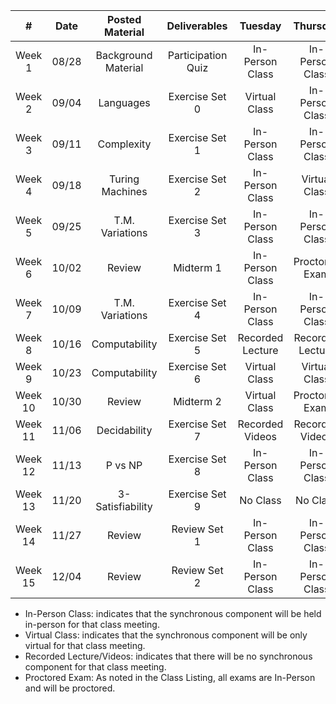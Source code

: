 |    #    | Date  | Posted Material     | Deliverables       | Tuesday          | Thursday         |
|:-------:|:-----:|:-------------------:|:------------------:|:----------------:|:----------------:|
| Week 1  | 08/28 | Background Material | Participation Quiz | In-Person Class  | In-Person Class  |
| Week 2  | 09/04 | Languages           | Exercise Set 0     | Virtual Class    | In-Person Class  |
| Week 3  | 09/11 | Complexity          | Exercise Set 1     | In-Person Class  | In-Person Class  |
| Week 4  | 09/18 | Turing Machines     | Exercise Set 2     | In-Person Class  | Virtual Class    |
| Week 5  | 09/25 | T.M. Variations     | Exercise Set 3     | In-Person Class  | In-Person Class  |
| Week 6  | 10/02 | Review              | Midterm 1          | In-Person Class  | Proctored Exam   |
| Week 7  | 10/09 | T.M. Variations     | Exercise Set 4     | In-Person Class  | In-Person Class  |
| Week 8  | 10/16 | Computability       | Exercise Set 5     | Recorded Lecture | Recorded Lecture |
| Week 9  | 10/23 | Computability       | Exercise Set 6     | Virtual Class    | Virtual Class    |
| Week 10 | 10/30 | Review              | Midterm 2          | Virtual Class    | Proctored Exam   |
| Week 11 | 11/06 | Decidability        | Exercise Set 7     | Recorded Videos  | Recorded Videos  |
| Week 12 | 11/13 | P vs NP             | Exercise Set 8     | In-Person Class  | In-Person Class  |
| Week 13 | 11/20 | 3-Satisfiability    | Exercise Set 9     | No Class         | No Class         |
| Week 14 | 11/27 | Review              | Review Set 1       | In-Person Class  | In-Person Class  |
| Week 15 | 12/04 | Review              | Review Set 2       | In-Person Class  | In-Person Class  |

* In-Person Class: indicates that the synchronous component will be held in-person for that class meeting.
* Virtual Class: indicates that the synchronous component will be only virtual for that class meeting.
* Recorded Lecture/Videos: indicates that there will be no synchronous component for that class meeting.
* Proctored Exam: As noted in the Class Listing, all exams are In-Person and will be proctored.
